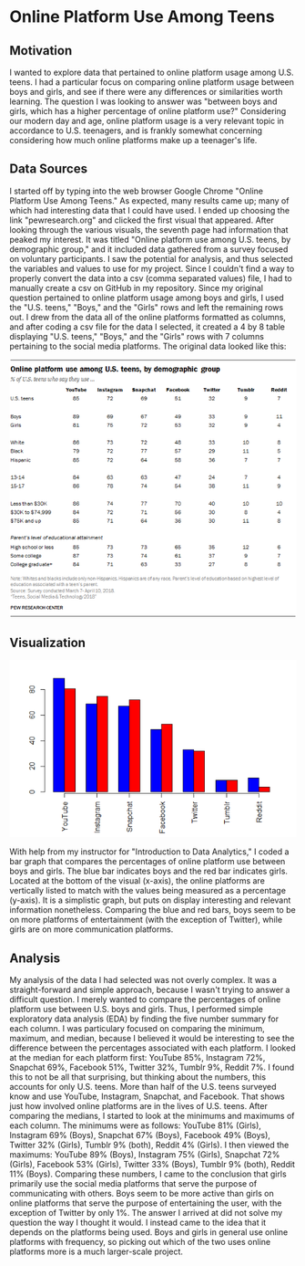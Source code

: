 # Online Platform Use Among Teens

## Motivation
I wanted to explore data that pertained to online platform usage among U.S. teens. I had a particular focus on comparing online platform usage between boys and girls, and see if there were any differences or similarities worth learning. The question I was looking to answer was "between boys and girls, which has a higher percentage of online platform use?" Considering our modern day and age, online platform usage is a very relevant topic in accordance to U.S. teenagers, and is frankly somewhat concerning considering how much online platforms make up a teenager's life.

## Data Sources
I started off by typing into the web browser Google Chrome "Online Platform Use Among Teens." As expected, many results came up; many of which had interesting data that I could have used. I ended up choosing the link "pewresearch.org" and clicked the first visual that appeared. After looking through the various visuals, the seventh page had information that peaked my interest. It was titled "Online platform use among U.S. teens, by demographic group," and it included data gathered from a survey focused on voluntary participants. I saw the potential for analysis, and thus selected the variables and values to use for my project. Since I couldn't find a way to properly convert the data into a csv (comma separated values) file, I had to manually create a csv on GitHub in my repository. Since my original question pertained to online platform usage among boys and girls, I used the "U.S. teens," "Boys," and the "Girls" rows and left the remaining rows out. I drew from the data all of the online platforms formatted as columns, and after coding a csv file for the data I selected, it created a 4 by 8 table displaying "U.S. teens," "Boys," and the "Girls" rows with 7 columns pertaining to the social media platforms. The original data looked like this:

![Online platform use among U.S. teens, by demographic group](https://raw.githubusercontent.com/SBeattieWSU/115_git_repo/main/PI_2018.05.31_TeensTech_0-09.png)

## Visualization
![Online platform use among U.S. boys and girls](https://raw.githubusercontent.com/SBeattieWSU/115_git_repo/main/000031.png)

With help from my instructor for "Introduction to Data Analytics," I coded a bar graph that compares the percentages of online platform use between boys and girls. The blue bar indicates boys and the red bar indicates girls. Located at the bottom of the visual (x-axis), the online platforms are vertically listed to match with the values being measured as a percentage (y-axis). It is a simplistic graph, but puts on display interesting and relevant information nonetheless. Comparing the blue and red bars, boys seem to be on more platforms of entertainment (with the exception of Twitter), while girls are on more communication platforms.

## Analysis
My analysis of the data I had selected was not overly complex. It was a straight-forward and simple approach, because I wasn't trying to answer a difficult question. I merely wanted to compare the percentages of online platform use between U.S. boys and girls. Thus, I performed simple exploratory data analysis (EDA) by finding the five number summary for each column. I was particulary focused on comparing the minimum, maximum, and median, because I believed it would be interesting to see the difference between the percentages associated with each platform. I looked at the median for each platform first: YouTube 85%, Instagram 72%, Snapchat 69%, Facebook 51%, Twitter 32%, Tumblr 9%, Reddit 7%. I found this to not be all that surprising, but thinking about the numbers, this accounts for only U.S. teens. More than half of the U.S. teens surveyed know and use YouTube, Instagram, Snapchat, and Facebook. That shows just how involved online platforms are in the lives of U.S. teens. After comparing the medians, I started to look at the minimums and maximums of each column. The minimums were as follows: YouTube 81% (Girls), Instagram 69% (Boys), Snapchat 67% (Boys), Facebook 49% (Boys), Twitter 32% (Girls), Tumblr 9% (both), Reddit 4% (Girls). I then viewed the maximums: YouTube 89% (Boys), Instagram 75% (Girls), Snapchat 72% (Girls), Facebook 53% (Girls), Twitter 33% (Boys), Tumblr 9% (both), Reddit 11% (Boys). Comparing these numbers, I came to the conclusion that girls primarily use the social media platforms that serve the purpose of communicating with others. Boys seem to be more active than girls on online platforms that serve the purpose of entertaining the user, with the exception of Twitter by only 1%. The answer I arrived at did not solve my question the way I thought it would. I instead came to the idea that it depends on the platforms being used. Boys and girls in general use online platforms with frequency, so picking out which of the two uses online platforms more is a much larger-scale project.
